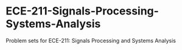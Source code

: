 # ECE-211-Signals-Processing-Systems-Analysis
Problem sets for ECE-211: Signals Processing and Systems Analysis
